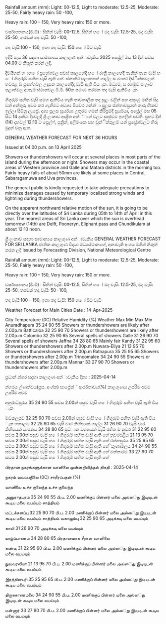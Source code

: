 Rainfall amount (mm): Light: 00-12.5, Light to moderate: 12.5-25, Moderate: 25-50, Fairly heavy rain: 50 -100,

Heavy rain: 100 – 150, Very heavy rain: 150 or more.

වර්ෂාපතනය(මි.මී) : සිහින් වැසි: 00-12.5, සිහින් හ ෝ මද වැසි: 12.5-25, මද වැසි: 25-50, තරමක් තද වැසි: 50 -100,

තද වැසි:100 – 150, ඉතා තද වැසි: 150 හ ෝ ඊට වැඩි

ඉදිරි පැය 36 සඳහා සාමාන්‍යය කාලගුණ අන්‍ාවැකිය 2025 අප්‍රේල් මස 13 දින්‍ සවස 04.00 ට නිකුත් කරන්‍ ලදි.

දිවයිහන් හ ාහ ෝ ප්‍රහේශවල සවස් කාලහේදී හ ෝ රාත්‍රී කාලහේදී තැනින් තැන වැසි හ ෝ ගිගුරුම් සහිත වැසි ඇති හේ. ස්නාහිර පළාහතත් ගාල්ල ස මාතර දිස්ික්කවලත් හවරළ ඩ ප්‍රහේශවල උදෑසන කාලහේදීද වැසි ඇති විය ැක. මධ්‍යම, ස රගමුව ස ඌව පළාත්වල ඇතැම් ස්ථානවල මි.මී. 50ක පමණ තරමක තද වැසි ඇතිවිය ැක.

ගිගුරුම් සහිත වැසි සමග ඇතිවිය හැකි තාවකාලික තද සුළං වලින් සහ අකුණු මඟින් සිදු වන්‍ අන්‍තුරු අවම කර ගැනීමට අවශ්‍ය පියවර ගන්න්‍ා ප්‍රලස ජන්‍තාවප්‍රගන් කාරුණිකව ඉල්ලා සිටිනු ලැප්‍රේ. දෘශ්‍ය ප්‍රලස සූර්යයා උතුරට ගමන් කිරීප්‍රම්දී සූර්යයා, අප්‍රේල් මස 05 සිට 14 දක්වා දින්‍වලදී ශ්‍රී ලංකාව ආශ්‍රිත අක්්ාංශ්‍ වලට සෘජුවම ඉහලින් පවතී. ප්‍රහට දින්‍ (14) දහවල් 12:10 ට ප්‍රෙල්ෆ්, පුන්‍රින්, අලිමංකෙ සහ චුන්ික්කුලම් යන්‍ ප්‍රප්‍රේශ්‍වලට හිරු මුදුන් වනු ඇත.

GENERAL WEATHER FORECAST FOR NEXT 36 HOURS

Issued at 04.00 p.m. on 13 April 2025

Showers or thundershowers will occur at several places in most parts of the island during the afternoon or night. Showers may occur in the coastal areas of Western province and Galle and Matara districts in the morning too. Fairly heavy falls of about 50mm are likely at some places in Central, Sabaragamuwa and Uva provinces.

The general public is kindly requested to take adequate precautions to minimize damages caused by temporary localized strong winds and lightning during thundershowers.

On the apparent northward relative motion of the sun, it is going to be directly over the latitudes of Sri Lanka during 05th to 14th of April in this year. The nearest areas of Sri Lanka over which the sun is overhead tomorrow (14th) are Delft, Pooneryn, Eliphant pass and Chundikulam at about 12:10 noon.

ශ්‍රී ලංකාව සඳහා සාමාන්‍යය කාලගුණ අන්‍ාවැකිය GENERAL WEATHER FORECAST FOR SRI LANKA ජාතික කාලගුණ විදයා මධ්‍යස්ථානහේ, අනාවැකි අංශය මගින් නිකුත් කරන ලදි Issued by Forecasting Division, National Meteorological Centre

Rainfall amount (mm): Light: 00-12.5, Light to moderate: 12.5-25, Moderate: 25-50, Fairly heavy rain: 50 -100,

Heavy rain: 100 – 150, Very heavy rain: 150 or more.

වර්ෂාපතනය(මි.මී) : සිහින් වැසි: 00-12.5, සිහින් හ ෝ මද වැසි: 12.5-25, මද වැසි: 25-50, තරමක් තද වැසි: 50 -100,

තද වැසි:100 – 150, ඉතා තද වැසි: 150 හ ෝ ඊට වැඩි

Weather Forecast for Main Cities Date : 14-Apr-2025

City Temperature (0C) Relative Humidity (%) Weather Max Min Max Min Anuradhapura 35 24 90 55 Showers or thundershowers are likely after 2.00p.m Batticaloa 32 25 90 70 Showers or thundershowers are likely after 2.00p.m Colombo 32 25 90 65 Several spells of showers Galle 31 26 90 70 Several spells of showers Jaffna 34 28 80 65 Mainly fair Kandy 31 22 95 60 Showers or thundershowers after 2.00p.m Nuwara-Eliya 21 13 95 70 Showers or thundershowers after 2.00p.m Ratnapura 35 25 95 65 Showers or thundershowers after 2.00p.m Trincomalee 34 24 90 55 Showers or thundershowers after 2.00p.m Mannar 33 27 90 70 Showers or thundershowers after 2.00p.m

ප්‍රධාන්‍ න්‍ගර සදහා කාලගුණ අන්‍ාවැකිය දින්‍ය : 2025-04-14

න්‍ගරය උ්ණත්වය(ප්‍රස. අංශ්‍ක) සාප්‍රේක්් ආර්රතාවය(%) කාලගුණය උපරිම අවම උපරිම අවම

අනුරාධ්‍පුරය 35 24 90 55 සවස 2.00න් පසුව වැසි හ ෝ ගිගුරුම් සහිත වැසි ඇති විය ැක

මඩකලපුව 32 25 90 70 සවස 2.00න් පසුව වැසි හ ෝ ගිගුරුම් සහිත වැසි ඇති විය ැක හකාළඹ 32 25 90 65 වැසි වාර කිහිපයක් ගාල්ල 31 26 90 70 වැසි වාර කිහිපයක් යාපනය 34 28 80 65 ප්‍රධ්‍ාන වශහයන් වැසි රහිත ම නුවර 31 22 95 60 සවස 2.00න් පසුව වැසි හ ෝ ගිගුරුම් සහිත වැසි ඇති හේ නුවරඑළිය 21 13 95 70 සවස 2.00න් පසුව වැසි හ ෝ ගිගුරුම් සහිත වැසි ඇති හේ රත්නපුරය 35 25 95 65 සවස 2.00න් පසුව වැසි හ ෝ ගිගුරුම් සහිත වැසි ඇති හේ ිකුණාමලය 34 24 90 55 සවස 2.00න් පසුව වැසි හ ෝ ගිගුරුම් සහිත වැසි ඇති හේ මන්නාරම 33 27 90 70 සවස 2.00න් පසුව වැසි හ ෝ ගිගුරුම් සහිත වැසි ඇති හේ

பிரதான நகரங்களுக்கான வானிலை முன்னறிவித்தல் திகதி : 2025-04-14

நகரம் வவப்பநிலை (0C) சாரீரப்பதன் (%)

வானிலை உச்ச குலைந்த உச்ச குலைந்த

அனுராதபுரம் 35 24 90 55 பி.ப. 2.00 மணிக்குப் பின்னர் மலை அல்ைது இடியுடன் கூடிய மலை வபய்யும் சாத்தியம்

மட்டக்களப்பு 32 25 90 70 பி.ப. 2.00 மணிக்குப் பின்னர் மலை அல்ைது இடியுடன் கூடிய மலை வபய்யும் சாத்தியம் வகாழும்பு 32 25 90 65 அடிக்கடி மலை வபய்யும்

காலி 31 26 90 70 அடிக்கடி மலை வபய்யும்

யாழ்ப்பாணம் 34 28 80 65 பிரதானமாக சீரான வானிலை

கண்டி 31 22 95 60 பி.ப. 2.00 மணிக்குப் பின்னர் மலை அல்ைது இடியுடன் கூடிய மலை வபய்யும்

நுவவரலியா 21 13 95 70 பி.ப. 2.00 மணிக்குப் பின்னர் மலை அல்ைது இடியுடன் கூடிய மலை வபய்யும்

இரத்தினபுரி 35 25 95 65 பி.ப. 2.00 மணிக்குப் பின்னர் மலை அல்ைது இடியுடன் கூடிய மலை வபய்யும்

திருககாணமலை 34 24 90 55 பி.ப. 2.00 மணிக்குப் பின்னர் மலை அல்ைது இடியுடன் கூடிய மலை வபய்யும்

மன்னார் 33 27 90 70 பி.ப. 2.00 மணிக்குப் பின்னர் மலை அல்ைது இடியுடன் கூடிய மலை வபய்யும்